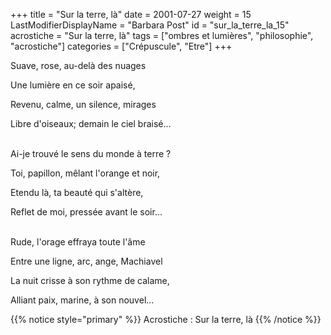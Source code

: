 +++
title = "Sur la terre, là"
date = 2001-07-27
weight = 15
LastModifierDisplayName = "Barbara Post"
id = "sur_la_terre_la_15"
acrostiche = "Sur la terre, là"
tags = ["ombres et lumières", "philosophie", "acrostiche"]
categories = ["Crépuscule", "Etre"]
+++

Suave, rose, au-delà des nuages

Une lumière en ce soir apaisé,

Revenu, calme, un silence, mirages

Libre d'oiseaux; demain le ciel braisé...

 \
Ai-je trouvé le sens du monde à terre ?

Toi, papillon, mêlant l'orange et noir,

Etendu là, ta beauté qui s'altère,

Reflet de moi, pressée avant le soir...

 \
Rude, l'orage effraya toute l'âme

Entre une ligne, arc, ange, Machiavel

La nuit crisse à son rythme de calame,

Alliant paix, marine, à son nouvel...

{{% notice style="primary" %}}
Acrostiche : Sur la terre, là
{{% /notice %}}
